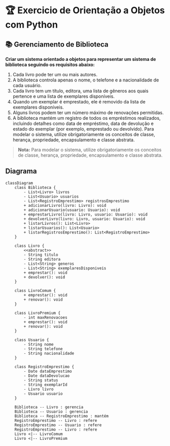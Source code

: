# 🏆 Exercicio de Orientação a Objetos com Python

## 📚 Gerenciamento de Biblioteca

**Criar um sistema orientado a objetos para representar um
sistema de biblioteca seguindo os requisitos abaixo:**

1. Cada livro pode ter um ou mais autores.
2. A biblioteca controla apenas o nome, o telefone e a nacionalidade
de cada usuário.
3. Cada livro tem um título, editora, uma lista de gêneros aos quais
pertence e uma lista de exemplares disponíveis.
4. Quando um exemplar é emprestado, ele é removido da lista de
exemplares disponíveis.
5. Alguns livros podem ter um número máximo de renovações
permitidas.
6. A biblioteca mantém um registro de todos os empréstimos
realizados, incluindo detalhes como data de empréstimo, data de
devolução e estado do exemplar (por exemplo, emprestado ou
devolvido).
Para modelar o sistema, utilize obrigatoriamente os conceitos de classe,
herança, propriedade, encapsulamento e classe abstrata.

> **Nota:** Para modelar o sistema, utilize obrigatoriamente os conceitos de classe, herança, propriedade, encapsulamento e classe abstrata.

## Diagrama

```mermaid
classDiagram
    class Biblioteca {
        - List<Livro> livros
        - List<Usuario> usuarios
        - List<RegistroEmprestimo> registrosEmprestimo
        + adicionarLivro(livro: Livro): void
        + adicionarUsuario(usuario: Usuario): void
        + emprestarLivro(livro: Livro, usuario: Usuario): void
        + devolverLivro(livro: Livro, usuario: Usuario): void
        + listarLivros(): List<Livro>
        + listarUsuarios(): List<Usuario>
        + listarRegistrosEmprestimo(): List<RegistroEmprestimo>
    }

    class Livro {
        <<abstract>>
        - String titulo
        - String editora
        - List<String> generos
        - List<String> exemplaresDisponiveis
        + emprestar(): void
        + devolver(): void
    }

    class LivroComum {
        + emprestar(): void
        + renovar(): void
    }

    class LivroPremium {
        - int maxRenovacoes
        + emprestar(): void
        + renovar(): void
    }

    class Usuario {
        - String nome
        - String telefone
        - String nacionalidade
    }

    class RegistroEmprestimo {
        - Date dataEmprestimo
        - Date dataDevolucao
        - String status
        - String exemplarId
        - Livro livro
        - Usuario usuario
    }

    Biblioteca -- Livro : gerencia
    Biblioteca -- Usuario : gerencia
    Biblioteca -- RegistroEmprestimo : mantém
    RegistroEmprestimo -- Livro : refere
    RegistroEmprestimo -- Usuario : refere
    RegistroEmprestimo -- Livro : refere
    Livro <|-- LivroComum
    Livro <|-- LivroPremium
```